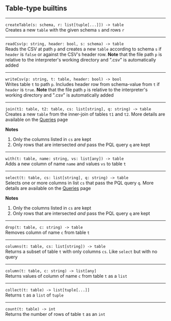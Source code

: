 ## Table-type builtins

---

```createTable(s: schema, r: list[tuple[...]]) -> table```<br>
Creates a new ```table``` with the given schema ```s``` and rows ```r```

---

```readCsv(p: string, header: bool, s: schema) -> table```<br>
Reads the CSV at path ```p``` and creates a new ```table``` according to schema ```s```
if ```header``` is ```false``` or against the CSV's header row. **Note** that the file
path ```p``` is relative to the interpreter's working directory and ".csv" is
automatically added

---

```writeCsv(p: string, t: table, header: bool) -> bool```<br>
Writes table ```t``` to path ```p```. Includes header row from schema-value from ```t```
if ```header``` is ```true```. **Note** that the file path ```p``` is relative 
to the interpreter's working directory and ".csv" is automatically added

---

```join(t1: table, t2: table, cs: list[string], q: string) -> table```<br>
Creates a new ```table``` from the inner-join of tables ```t1``` and ```t2```. More details
are available on the [Queries](../core/queries.md) page

**Notes**
1. Only the columns listed in ```cs``` are kept
2. Only rows that are intersected _and_ pass the PQL query ```q``` are kept

---

```with(t: table, name: string, vs: list[any]) -> table```<br>
Adds a new column of name ```name``` and values ```vs``` to table ```t```

---

```select(t: table, cs: list[string], q: string) -> table```<br>
Selects one or more columns in list ```cs``` that pass the PQL query ```q```. More details
are available on the [Queries](../core/queries.md) page

**Notes**
1. Only the columns listed in ```cs``` are kept
2. Only rows that are intersected _and_ pass the PQL query ```q``` are kept

---

```drop(t: table, c: string) -> table```<br>
Removes column of name ```c``` from table ```t```

---

```columns(t: table, cs: list[string]) -> table```<br>
Returns a subset of table ```t``` with only columns ```cs```. 
Like ```select``` but with no query

---

```column(t: table, c: string) -> list[any]```<br>
Returns values of column of name ```c``` from table ```t``` as a ```list```

---

```collect(t: table) -> list[tuple[...]]```<br>
Returns ```t``` as a ```list``` of ```tuple```

---

```count(t: table) -> int```<br>
Returns the number of rows of table ```t``` as an ```int```